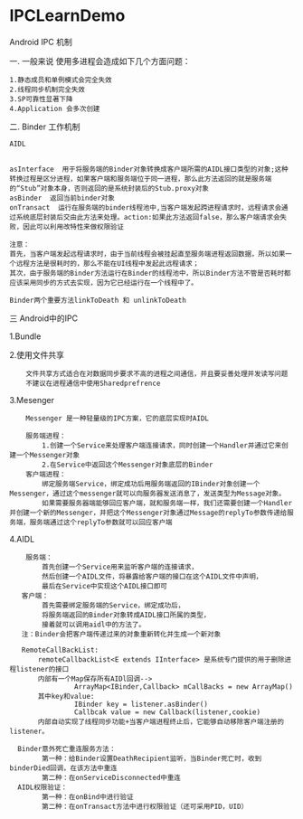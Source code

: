 # IPCLearnDemo
Android IPC 机制


一.  一般来说 使用多进程会造成如下几个方面问题：

    1.静态成员和单例模式会完全失效
    2.线程同步机制完全失效
    3.SP可靠性显著下降
    4.Application 会多次创建

二. Binder 工作机制 


    AIDL
    
    
    asInterface  用于将服务端的Binder对象转换成客户端所需的AIDL接口类型的对象;这种转换过程是区分进程，如果客户端和服务端位于同一进程，那么此方法返回的就是服务端的“Stub”对象本身，否则返回的是系统封装后的Stub.proxy对象
    asBinder  返回当前binder对象
    onTransact  运行在服务端的binder线程池中,当客户端发起跨进程请求时，远程请求会通过系统底层封装后交由此方法来处理。action:如果此方法返回false，那么客户端请求会失败，因此可以利用改特性来做权限验证
   
    注意：
    首先，当客户端发起远程请求时，由于当前线程会被挂起直至服务端进程返回数据，所以如果一个远程方法是很耗时的，那么不能在UI线程中发起此远程请求；
    其次，由于服务端的Binder方法运行在Binder的线程池中，所以Binder方法不管是否耗时都应该采用同步的方式去实现，因为它已经运行在一个线程中了。
    
    Binder两个重要方法linkToDeath 和 unlinkToDeath
   
三  Android中的IPC
  
  1.Bundle
  
  2.使用文件共享 
    
        文件共享方式适合在对数据同步要求不高的进程之间通信，并且要妥善处理并发读写问题
        不建议在进程通信中使用Sharedprefrence
     
   3.Mesenger
        
        Messenger 是一种轻量级的IPC方案，它的底层实现时AIDL
        
        服务端进程：
            1.创建一个Service来处理客户端连接请求，同时创建一个Handler并通过它来创建一个Messenger对象
            2.在Service中返回这个Messenger对象底层的Binder
        客户端进程：
            绑定服务端Service，绑定成功后用服务端返回的IBinder对象创建一个Messenger，通过这个messenger就可以向服务器发送消息了，发送类型为Message对象。
            如果需要服务器端能够回应客户端，就和服务端一样，我们还需要创建一个Handler并创建一个新的Messenger，并把这个Messenger对象通过Message的replyTo参数传递给服务端，服务端通过这个replyTo参数就可以回应客户端
            
   4.AIDL
   
        服务端：
            首先创建一个Service用来监听客户端的连接请求，
            然后创建一个AIDL文件，将暴露给客户端的接口在这个AIDL文件中声明，
            最后在Service中实现这个AIDL接口即可
       客户端：
            首先需要绑定服务端的Service，绑定成功后，
            将服务端返回的Binder对象转成AIDL接口所属的类型，
            接着就可以调用aidl中的方法了。
       注：Binder会把客户端传递过来的对象重新转化并生成一个新对象
       
       RemoteCallBackList:
           remoteCallbackList<E extends IInterface> 是系统专门提供的用于删除进程listener的接口
           内部有一个Map保存所有AIDl回调--> 
                    ArrayMap<IBinder,Callback> mCallBacks = new ArrayMap()
           其中key和value:
                    IBinder key = listener.asBinder()
                    Callbcak value = new Callback(listener,cookie)
           内部自动实现了线程同步功能+当客户端进程终止后，它能够自动移除客户端注册的listener。
      
      Binder意外死亡重连服务方法：
            第一种：给Binder设置DeathRecipient监听，当Binder死亡时，收到binderDied回调，在该方法中重连
            第二种：在onServiceDisconnected中重连
      AIDL权限验证：
            第一种：在onBind中进行验证
            第二种：在onTransact方法中进行权限验证（还可采用PID，UID）
                    
